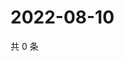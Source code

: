# 2022-08-10

共 0 条

<!-- BEGIN WEIBO -->
<!-- 最后更新时间 Wed Aug 10 2022 19:14:03 GMT+0800 (China Standard Time) -->

<!-- END WEIBO -->
